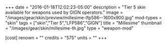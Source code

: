 +++
date = "2016-01-18T12:02:23-05:00"
description = "Tier 5 skin available for weapons used by GIGN operators."
image = "/images/gear/skin/preview/millesime-lfp586--1600x900.jpg"
mod-types = "skin"
tags = ["skin","Tier 5","LFP586","GIGN"]
title = "Millesime"
thumbnail = "/images/gear/skin/millesime-th.jpg"
type = "weapon-mod"

[cost]
  renown = ""
  credits = "575"
  units = ""
+++
